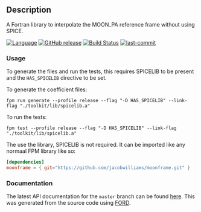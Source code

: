 ## Description

A Fortran library to interpolate the MOON_PA reference frame without using SPICE.

[![Language](https://img.shields.io/badge/-Fortran-734f96?logo=fortran&logoColor=white)](https://github.com/topics/fortran)
[![GitHub release](https://img.shields.io/github/release/jacobwilliams/moonframe.svg)](https://github.com/jacobwilliams/moonframe/releases/latest)
[![Build Status](https://github.com/jacobwilliams/moonframe/actions/workflows/CI.yml/badge.svg)](https://github.com/jacobwilliams/moonframe/actions)
[![last-commit](https://img.shields.io/github/last-commit/jacobwilliams/moonframe)](https://github.com/jacobwilliams/moonframe/commits/master)

### Usage

To generate the files and run the tests, this requires SPICELIB to be present and the `HAS_SPICELIB` directive to be set.

To generate the coefficient files:
```
fpm run generate --profile release --flag "-D HAS_SPICELIB" --link-flag "./toolkit/lib/spicelib.a"
```

To run the tests:
```
fpm test --profile release --flag "-D HAS_SPICELIB" --link-flag "./toolkit/lib/spicelib.a"
```

The use the library, SPICELIB is not required. It can be imported like any normaal FPM library like so:

```toml
[dependencies]
moonframe = { git="https://github.com/jacobwilliams/moonframe.git" }
```

### Documentation


The latest API documentation for the `master` branch can be found [here](https://jacobwilliams.github.io/moonframe/). This was generated from the source code using [FORD](https://github.com/Fortran-FOSS-Programmers/ford).
